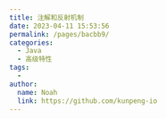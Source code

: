 ```yaml
---
title: 注解和反射机制
date: 2023-04-11 15:53:56
permalink: /pages/bacbb9/
categories:
  - Java
  - 高级特性
tags:
  - 
author: 
  name: Noah
  link: https://github.com/kunpeng-io
---
```

